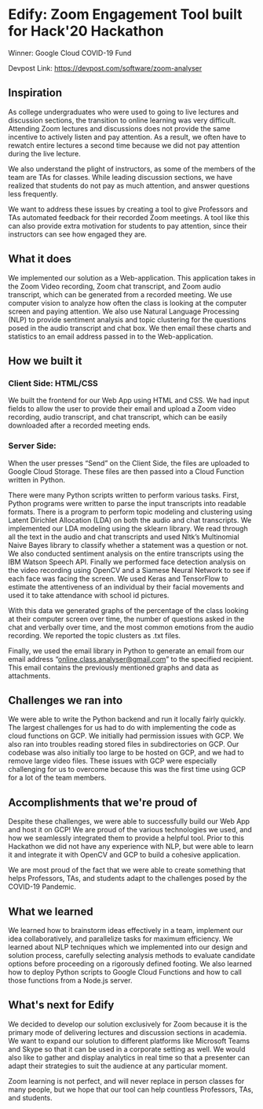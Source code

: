 # Edify: Zoom Engagement Tool built for Hack'20 Hackathon

Winner: Google Cloud COVID-19 Fund

Devpost Link: https://devpost.com/software/zoom-analyser

## Inspiration
As college undergraduates who were used to going to live lectures and discussion sections, the transition to online learning was very difficult. Attending Zoom lectures and discussions does not provide the same incentive to actively listen and pay attention. As a result, we often have to rewatch entire lectures a second time because we did not pay attention during the live lecture. 

We also understand the plight of instructors, as some of the members of the team are TAs for classes. While leading discussion sections, we have realized that students do not pay as much attention, and answer questions less frequently.

We want to address these issues by creating a tool to give Professors and TAs automated feedback for their recorded Zoom meetings. A tool like this can also provide extra motivation for students to pay attention, since their instructors can see how engaged they are.

## What it does
We implemented our solution as a Web-application. This application takes in the Zoom Video recording, Zoom chat transcript, and Zoom audio transcript, which can be generated from a recorded meeting. We use computer vision to analyze how often the class is looking at the computer screen and paying attention. We also use Natural Language Processing (NLP) to provide sentiment analysis and topic clustering for the questions posed in the audio transcript and chat box. We then email these charts and statistics to an email address passed in to the Web-application.

## How we built it

### Client Side: HTML/CSS
We built the frontend for our Web App using HTML and CSS. We had input fields to allow the user to provide their email and upload a Zoom video recording, audio transcript, and chat transcript, which can be easily downloaded after a recorded meeting ends.

### Server Side:
When the user presses “Send” on the Client Side, the files are uploaded to Google Cloud Storage. These files are then passed into a Cloud Function written in Python.

There were many Python scripts written to perform various tasks. First, Python programs were written to parse the input transcripts into readable formats. There is a program to perform topic modeling and clustering using Latent Dirichlet Allocation (LDA) on both the audio and chat transcripts. We implemented our LDA modeling using the sklearn library. We read through all the text in the audio and chat transcripts and used Nltk’s Multinomial Naive Bayes library to classify whether a statement was a question or not. We also conducted sentiment analysis on the entire transcripts using the IBM Watson Speech API. Finally we performed face detection analysis on the video recording using OpenCV and a Siamese Neural Network to see if each face was facing the screen. We used Keras and TensorFlow to estimate the attentiveness of an individual by their facial movements and used it to take attendance with school id pictures. 

With this data we generated graphs of the percentage of the class looking at their computer screen over time, the number of questions asked in the chat and verbally over time, and the most common emotions from the audio recording. We reported the topic clusters as .txt files. 

Finally, we used the email library in Python to generate an email from our email address “online.class.analyser@gmail.com” to the specified recipient. This email contains the previously mentioned graphs and data as attachments.

## Challenges we ran into
We were able to write the Python backend and run it locally fairly quickly. The largest challenges for us had to do with implementing the code as cloud functions on GCP. We initially had permission issues with GCP. We also ran into troubles reading stored files in subdirectories on GCP. Our codebase was also initially too large to be hosted on GCP, and we had to remove large video files. These issues with GCP were especially challenging for us to overcome because this was the first time using GCP for a lot of the team members. 


## Accomplishments that we're proud of
Despite these challenges, we were able to successfully build our Web App and host it on GCP! We are proud of the various technologies we used, and how we seamlessly integrated them to provide a helpful tool. Prior to this Hackathon we did not have any experience with NLP, but were able to learn it and integrate it with OpenCV and GCP to build a cohesive application. 

We are most proud of the fact that we were able to create something that helps Professors, TAs, and students adapt to the challenges posed by the COVID-19 Pandemic. 

## What we learned
We learned how to brainstorm ideas effectively in a team, implement our idea collaboratively, and parallelize tasks for maximum efficiency. We learned about NLP techniques which we implemented into our design and solution process, carefully selecting analysis methods to evaluate candidate options before proceeding on a rigorously defined footing. We also learned how to deploy Python scripts to Google Cloud Functions and how to call those functions from a Node.js server.

## What's next for Edify
We decided to develop our solution exclusively for Zoom because it is the primary mode of delivering lectures and discussion sections in academia. We want to expand our solution to different platforms like Microsoft Teams and Skype so that it can be used in a corporate setting as well. We would also like to gather and display analytics in real time so that a presenter can adapt their strategies to suit the audience at any particular moment.

Zoom learning is not perfect, and will never replace in person classes for many people, but we hope that our tool can help countless Professors, TAs, and students.
